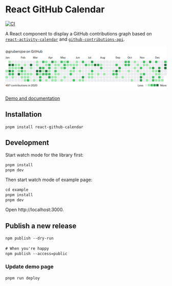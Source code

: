 # React GitHub Calendar

[![CI](https://github.com/grubersjoe/react-github-calendar/actions/workflows/test.yml/badge.svg)](https://github.com/grubersjoe/react-github-calendar/actions/workflows/test.yml)

A React component to display a GitHub contributions graph based on
[`react-activity-calendar`](https://github.com/grubersjoe/react-activity-calendar) and
[`github-contributions-api`](https://github.com/grubersjoe/github-contributions-api).

![Screenshot](preview.png?v3)

[Demo and documentation](https://grubersjoe.github.io/react-github-calendar/)

## Installation

```shell
pnpm install react-github-calendar
```

## Development

Start watch mode for the library first:

```shell
pnpm install
pnpm dev
```

Then start watch mode of example page:

```shell
cd example
pnpm install
pnpm dev
```

Open http://localhost:3000.

## Publish a new release

```shell
npm publish --dry-run

# When you're happy
npm publish --access=public
```

### Update demo page

```shell
pnpm run deploy
```
